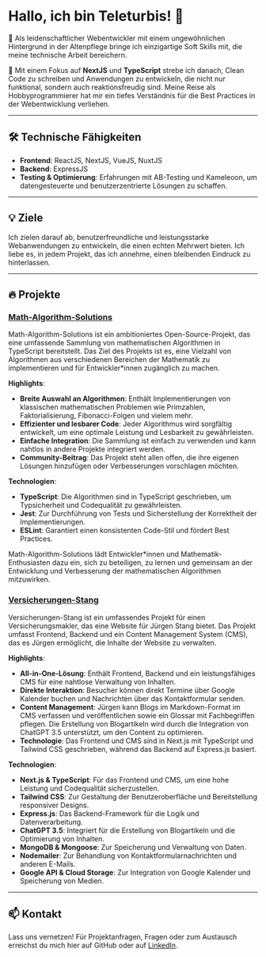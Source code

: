 # Hallo, ich bin Teleturbis! 👋

🚀 Als leidenschaftlicher Webentwickler mit einem ungewöhnlichen Hintergrund in der Altenpflege bringe ich einzigartige Soft Skills mit, die meine technische Arbeit bereichern.

💼 Mit einem Fokus auf **NextJS** und **TypeScript** strebe ich danach, Clean Code zu schreiben und Anwendungen zu entwickeln, die nicht nur funktional, sondern auch reaktionsfreudig sind. Meine Reise als Hobbyprogrammierer hat mir ein tiefes Verständnis für die Best Practices in der Webentwicklung verliehen.

---

## 🛠️ Technische Fähigkeiten

- **Frontend**: ReactJS, NextJS, VueJS, NuxtJS
- **Backend**: ExpressJS
- **Testing & Optimierung**: Erfahrungen mit AB-Testing und Kameleoon, um datengesteuerte und benutzerzentrierte Lösungen zu schaffen.

---

## 💡 Ziele

Ich zielen darauf ab, benutzerfreundliche und leistungsstarke Webanwendungen zu entwickeln, die einen echten Mehrwert bieten. Ich liebe es, in jedem Projekt, das ich annehme, einen bleibenden Eindruck zu hinterlassen.

---

## 🔥 Projekte

### [Math-Algorithm-Solutions](https://github.com/Teleturbis/Math-Algorithm-Solutions)

Math-Algorithm-Solutions ist ein ambitioniertes Open-Source-Projekt, das eine umfassende Sammlung von mathematischen Algorithmen in TypeScript bereitstellt. Das Ziel des Projekts ist es, eine Vielzahl von Algorithmen aus verschiedenen Bereichen der Mathematik zu implementieren und für Entwickler\*innen zugänglich zu machen.

**Highlights**:

- **Breite Auswahl an Algorithmen**: Enthält Implementierungen von klassischen mathematischen Problemen wie Primzahlen, Faktorialisierung, Fibonacci-Folgen und vielem mehr.
- **Effizienter und lesbarer Code**: Jeder Algorithmus wird sorgfältig entwickelt, um eine optimale Leistung und Lesbarkeit zu gewährleisten.
- **Einfache Integration**: Die Sammlung ist einfach zu verwenden und kann nahtlos in andere Projekte integriert werden.
- **Community-Beitrag**: Das Projekt steht allen offen, die ihre eigenen Lösungen hinzufügen oder Verbesserungen vorschlagen möchten.

**Technologien**:

- **TypeScript**: Die Algorithmen sind in TypeScript geschrieben, um Typsicherheit und Codequalität zu gewährleisten.
- **Jest**: Zur Durchführung von Tests und Sicherstellung der Korrektheit der Implementierungen.
- **ESLint**: Garantiert einen konsistenten Code-Stil und fördert Best Practices.

Math-Algorithm-Solutions lädt Entwickler\*innen und Mathematik-Enthusiasten dazu ein, sich zu beteiligen, zu lernen und gemeinsam an der Entwicklung und Verbesserung der mathematischen Algorithmen mitzuwirken.

### [Versicherungen-Stang](https://dev.versicherungen-stang.de)

Versicherungen-Stang ist ein umfassendes Projekt für einen Versicherungsmakler, das eine Website für Jürgen Stang bietet. Das Projekt umfasst Frontend, Backend und ein Content Management System (CMS), das es Jürgen ermöglicht, die Inhalte der Website zu verwalten.

**Highlights**:

- **All-in-One-Lösung**: Enthält Frontend, Backend und ein leistungsfähiges CMS für eine nahtlose Verwaltung von Inhalten.
- **Direkte Interaktion**: Besucher können direkt Termine über Google Kalender buchen und Nachrichten über das Kontaktformular senden.
- **Content Management**: Jürgen kann Blogs im Markdown-Format im CMS verfassen und veröffentlichen sowie ein Glossar mit Fachbegriffen pflegen. Die Erstellung von Blogartikeln wird durch die Integration von ChatGPT 3.5 unterstützt, um den Content zu optimieren.
- **Technologie**: Das Frontend und CMS sind in Next.js mit TypeScript und Tailwind CSS geschrieben, während das Backend auf Express.js basiert.

**Technologien**:

- **Next.js & TypeScript**: Für das Frontend und CMS, um eine hohe Leistung und Codequalität sicherzustellen.
- **Tailwind CSS**: Zur Gestaltung der Benutzeroberfläche und Bereitstellung responsiver Designs.
- **Express.js**: Das Backend-Framework für die Logik und Datenverarbeitung.
- **ChatGPT 3.5**: Integriert für die Erstellung von Blogartikeln und die Optimierung von Inhalten.
- **MongoDB & Mongoose**: Zur Speicherung und Verwaltung von Daten.
- **Nodemailer**: Zur Behandlung von Kontaktformularnachrichten und anderen E-Mails.
- **Google API & Cloud Storage**: Zur Integration von Google Kalender und Speicherung von Medien.

---

## 📫 Kontakt

Lass uns vernetzen! Für Projektanfragen, Fragen oder zum Austausch erreichst du mich hier auf GitHub oder auf [LinkedIn](https://www.linkedin.com/in/poppe-kevin/).
